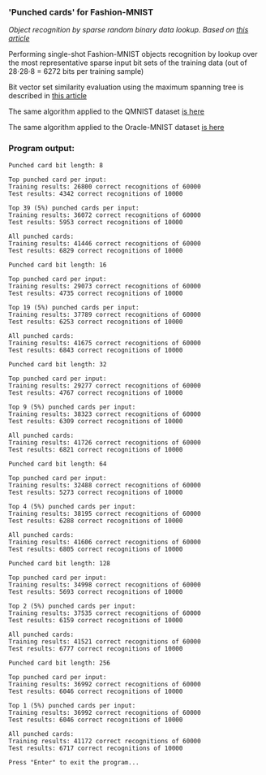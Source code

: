 ### 'Punched cards' for Fashion-MNIST

*Object recognition by sparse random binary data lookup. Based on [this article](https://petr-kovalev.medium.com/punched-cards-object-recognition-97523a98857b)*

Performing single-shot Fashion-MNIST objects recognition by lookup over the most representative sparse input bit sets of the training data (out of 28⋅28⋅8 = 6272 bits per training sample)


Bit vector set similarity evaluation using the maximum spanning tree is described in [this article](https://petr-kovalev.medium.com/bit-vector-set-similarity-maximum-spanning-tree-2121b05c7b29)

The same algorithm applied to the QMNIST dataset [is here](https://github.com/Petr-Kovalev/punched-cards-qmnist)

The same algorithm applied to the Oracle-MNIST dataset [is here](https://github.com/Petr-Kovalev/punched-cards-oracle-mnist)

### Program output:
```
Punched card bit length: 8

Top punched card per input:
Training results: 26800 correct recognitions of 60000
Test results: 4342 correct recognitions of 10000

Top 39 (5%) punched cards per input:
Training results: 36072 correct recognitions of 60000
Test results: 5953 correct recognitions of 10000

All punched cards:
Training results: 41446 correct recognitions of 60000
Test results: 6829 correct recognitions of 10000

Punched card bit length: 16

Top punched card per input:
Training results: 29073 correct recognitions of 60000
Test results: 4735 correct recognitions of 10000

Top 19 (5%) punched cards per input:
Training results: 37789 correct recognitions of 60000
Test results: 6253 correct recognitions of 10000

All punched cards:
Training results: 41675 correct recognitions of 60000
Test results: 6843 correct recognitions of 10000

Punched card bit length: 32

Top punched card per input:
Training results: 29277 correct recognitions of 60000
Test results: 4767 correct recognitions of 10000

Top 9 (5%) punched cards per input:
Training results: 38323 correct recognitions of 60000
Test results: 6309 correct recognitions of 10000

All punched cards:
Training results: 41726 correct recognitions of 60000
Test results: 6821 correct recognitions of 10000

Punched card bit length: 64

Top punched card per input:
Training results: 32488 correct recognitions of 60000
Test results: 5273 correct recognitions of 10000

Top 4 (5%) punched cards per input:
Training results: 38195 correct recognitions of 60000
Test results: 6288 correct recognitions of 10000

All punched cards:
Training results: 41606 correct recognitions of 60000
Test results: 6805 correct recognitions of 10000

Punched card bit length: 128

Top punched card per input:
Training results: 34998 correct recognitions of 60000
Test results: 5693 correct recognitions of 10000

Top 2 (5%) punched cards per input:
Training results: 37535 correct recognitions of 60000
Test results: 6159 correct recognitions of 10000

All punched cards:
Training results: 41521 correct recognitions of 60000
Test results: 6777 correct recognitions of 10000

Punched card bit length: 256

Top punched card per input:
Training results: 36992 correct recognitions of 60000
Test results: 6046 correct recognitions of 10000

Top 1 (5%) punched cards per input:
Training results: 36992 correct recognitions of 60000
Test results: 6046 correct recognitions of 10000

All punched cards:
Training results: 41172 correct recognitions of 60000
Test results: 6717 correct recognitions of 10000

Press "Enter" to exit the program...
```
